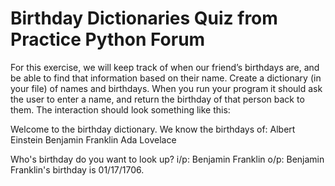 # Birthday Dictionaries Quiz from Practice Python Forum #

For this exercise, we will keep track of when our friend’s birthdays are, and be able to find that information based on their name. Create a dictionary (in your file) of names and birthdays. When you run your program it should ask the user to enter a name, and return the birthday of that person back to them. The interaction should look something like this:

Welcome to the birthday dictionary. We know the birthdays of:
Albert Einstein
Benjamin Franklin
Ada Lovelace

Who's birthday do you want to look up?
i/p: Benjamin Franklin
o/p: Benjamin Franklin's birthday is 01/17/1706.
